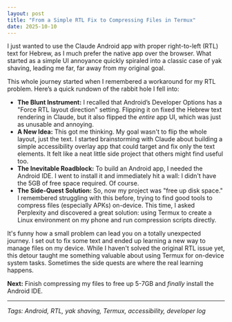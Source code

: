 ```yaml
---
layout: post
title: "From a Simple RTL Fix to Compressing Files in Termux"
date: 2025-10-10
---
```


I just wanted to use the Claude Android app with proper right-to-left (RTL) text for Hebrew, as I much prefer the native app over the browser. What started as a simple UI annoyance quickly spiraled into a classic case of yak shaving, leading me far, far away from my original goal.

This whole journey started when I remembered a workaround for my RTL problem. Here’s a quick rundown of the rabbit hole I fell into:

*   **The Blunt Instrument:** I recalled that Android’s Developer Options has a "Force RTL layout direction" setting. Flipping it on fixed the Hebrew text rendering in Claude, but it also flipped the *entire* app UI, which was just as unusable and annoying.
*   **A New Idea:** This got me thinking. My goal wasn't to flip the whole layout, just the text. I started brainstorming with Claude about building a simple accessibility overlay app that could target and fix only the text elements. It felt like a neat little side project that others might find useful too.
*   **The Inevitable Roadblock:** To build an Android app, I needed the Android IDE. I went to install it and immediately hit a wall: I didn't have the 5GB of free space required. Of course.
*   **The Side-Quest Solution:** So, now my project was "free up disk space." I remembered struggling with this before, trying to find good tools to compress files (especially APKs) on-device. This time, I asked Perplexity and discovered a great solution: using Termux to create a Linux environment on my phone and run compression scripts directly.

It's funny how a small problem can lead you on a totally unexpected journey. I set out to fix some text and ended up learning a new way to manage files on my device. While I haven't solved the original RTL issue yet, this detour taught me something valuable about using Termux for on-device system tasks. Sometimes the side quests are where the real learning happens.

**Next:** Finish compressing my files to free up 5-7GB and *finally* install the Android IDE.

---
*Tags: Android, RTL, yak shaving, Termux, accessibility, developer log*
